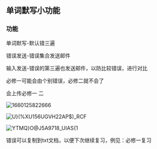 ## 单词默写小功能

### 功能

单词默写-默认错三遍

错误发送-错误集合发送邮件

输入发送-错误的第三遍也发送邮件，以防比较错误，进行对比

必修一可能会由个别错误，必修二就不会了

会上传必修一 二


![1660125822666](D:\Software\PyCharm\pythonProject\test01\summer_2022\wordDictation\img\1660125822666.png)

![U}(%XU156UGVH22AP$)_RCF](D:\Software\PyCharm\pythonProject\test01\summer_2022\wordDictation\img\U}(%XU156UGVH22AP$)_RCF.png)

![YTMQ}O@J5A9718_UIAS{1](D:\Software\PyCharm\pythonProject\test01\summer_2022\wordDictation\YTMQ}O@J5A9718_UIAS{1.png)

错误可以复制到txt文档，以便下次继续复习，例见：必修一复习